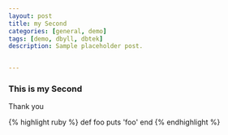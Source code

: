 ```yaml
---
layout: post
title: my Second
categories: [general, demo]
tags: [demo, dbyll, dbtek]
description: Sample placeholder post.


---
```


### This is my Second 

Thank you

{% highlight ruby %}
def foo
  puts 'foo'
end
{% endhighlight %}
